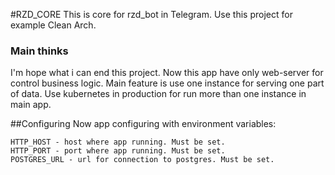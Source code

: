 #RZD_CORE
This is core for rzd_bot in Telegram. Use this project for example Clean Arch.

### Main thinks
I'm hope what i can end this project. Now this app have only web-server for control business logic. Main feature is use 
one instance for serving one part of data. Use kubernetes in production for run more than one instance in main app.

##Configuring
Now app configuring with environment variables: 
```text
HTTP_HOST - host where app running. Must be set.
HTTP_PORT - port where app running. Must be set.
POSTGRES_URL - url for connection to postgres. Must be set.
```